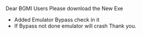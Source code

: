 Dear BGMI Users 
Please download the New Exe
- Added Emulator Bypass check in it 
- If Bypass not done emulator will crash
Thank you.




